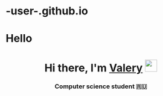 # -user-.github.io
# Hello
<h1 align="center">Hi there, I'm <a href="https://daniilshat.ru/" target="_blank">Valery</a> 
<img src="https://github.com/blackcater/blackcater/raw/main/images/Hi.gif" height="32"/></h1>
<h3 align="center">Computer science student 🇷🇺</h3>
